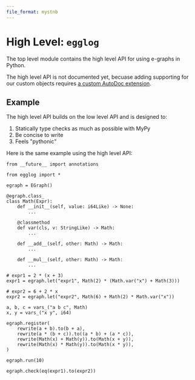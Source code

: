 ```yaml
---
file_format: mystnb
---
```


# High Level: `egglog`

The top level module contains the high level API for using e-graphs in Python.

The high level API is not documented yet, becuase adding supporting for our custom objects requires [a custom AutoDoc extension](https://www.sphinx-doc.org/en/master/development/tutorials/autodoc_ext.html#autodoc-ext-tutorial).

## Example

The high level API builds on the low level API and is designed to:

1. Statically type checks as much as possible with MyPy
2. Be concise to write
3. Feels "pythonic"

Here is the same example using the high level API:

```{code-cell} python
from __future__ import annotations

from egglog import *

egraph = EGraph()

@egraph.class_
class Math(Expr):
    def __init__(self, value: i64Like) -> None:
        ...

    @classmethod
    def var(cls, v: StringLike) -> Math:
        ...

    def __add__(self, other: Math) -> Math:
        ...

    def __mul__(self, other: Math) -> Math:
        ...

# expr1 = 2 * (x + 3)
expr1 = egraph.let("expr1", Math(2) * (Math.var("x") + Math(3)))

# expr2 = 6 + 2 * x
expr2 = egraph.let("expr2", Math(6) + Math(2) * Math.var("x"))

a, b, c = vars_("a b c", Math)
x, y = vars_("x y", i64)

egraph.register(
    rewrite(a + b).to(b + a),
    rewrite(a * (b + c)).to((a * b) + (a * c)),
    rewrite(Math(x) + Math(y)).to(Math(x + y)),
    rewrite(Math(x) * Math(y)).to(Math(x * y)),
)

egraph.run(10)

egraph.check(eq(expr1).to(expr2))
```

<!--
```{eval-rst}
.. automodule:: egglog
   :members:
   :imported-members:
   :special-members: __ne__
``` -->
